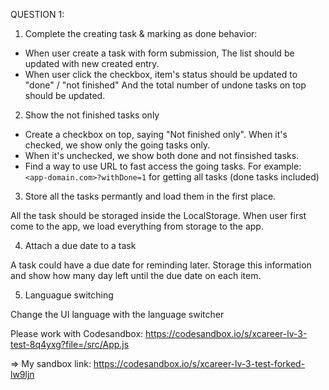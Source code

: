 QUESTION 1:

1. Complete the creating task & marking as done behavior: 
- When user create a task with form submission, The list should be updated with new created entry.
- When user click the checkbox, item's status should be updated to "done" / "not finished"
  And the total number of undone tasks on top should be updated.

2. Show the not finished tasks only 

- Create a checkbox on top, saying "Not finished only". When it's checked, we show only the going tasks only.
- When it's unchecked, we show both done and not finsished tasks.
- Find a way to use URL to fast access the going tasks. For example: `<app-domain.com>?withDone=1` for getting all tasks (done tasks included)

3. Store all the tasks permantly and load them in the first place. 

All the task should be storaged inside the LocalStorage. When user first come to the app, we load everything from storage to the app.

4. Attach a due date to a task 

A task could have a due date for reminding later. Storage this information and show how many day left until the due date on each item.

5. Languague switching 

Change the UI language with the language switcher

Please work with Codesandbox: https://codesandbox.io/s/xcareer-lv-3-test-8q4yxg?file=/src/App.js

=>
My sandbox link:
https://codesandbox.io/s/xcareer-lv-3-test-forked-lw9ljn
